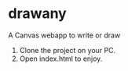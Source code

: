 # drawany
A Canvas webapp to write or draw

1. Clone the project on your PC.
2. Open index.html to enjoy.
